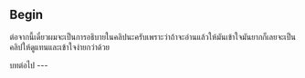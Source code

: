 ## Begin
ต่อจากนี้เดี๋ยวผมจะเป็นการอธิบายในคลิปนะครับเพราะว่าถ้าจะอ่านแล้วให้มันเข้าใจมันยากก็เลยจะเป็นคลิปให้ดูแทนและเข้าใจง่ายกว่าด้วย

บทต่อไป ---
